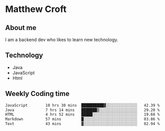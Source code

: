 # Matthew Croft

## About me
I am a backend dev who likes to learn new technology. 

## Technology
- Java
- JavaScript
- Html

## Weekly Coding time
<!--START_SECTION:waka-->

```txt
JavaScript        10 hrs 30 mins  ██████████▓░░░░░░░░░░░░░░   42.39 %
Java              7 hrs 14 mins   ███████▒░░░░░░░░░░░░░░░░░   29.20 %
HTML              4 hrs 52 mins   █████░░░░░░░░░░░░░░░░░░░░   19.68 %
Markdown          57 mins         █░░░░░░░░░░░░░░░░░░░░░░░░   03.86 %
Text              43 mins         ▓░░░░░░░░░░░░░░░░░░░░░░░░   02.94 %
```

<!--END_SECTION:waka-->
